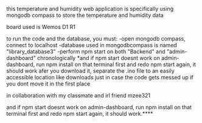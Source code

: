 this temperature and humidity web application is specifically using mongodb compass to store the temperature and humidity data

board used is Wemos D1 R1


to run the code and the database, you must:
-open mongodb compass, connect to localhost
-database used in mongodbcompass is named "library_database3"
-perform npm start on both "Backend" and "admin-dashboard"  chronologically
  *and if npm start doesnt work on admin-dashboard, run npm install on that terminal first and redo npm start again, it should work
afer you download it, separate the .ino file to an easily accessible location like downloads just in case the code gets messed up if you dont move it in the first place


in collaboration with my classmate and irl friend mzee321





and if npm start doesnt work on admin-dashboard, run npm install on that terminal first and redo npm start again, it should work.****
